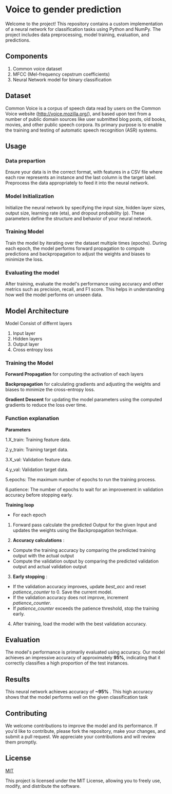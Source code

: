 
# Voice to gender prediction

Welcome to the project! This repository contains a custom implementation of a neural network for classification tasks using Python and NumPy. The project includes data preprocessing, model training, evaluation, and predictions.


## Components
1. Common voice dataset
2. MFCC (Mel-frequency cepstrum coefficients)
3. Neural Network model for binary classification
## Dataset
Common Voice is a corpus of speech data read by users on the Common Voice website (http://voice.mozilla.org/), and based upon text from a number of public domain sources like user submitted blog posts, old books, movies, and other public speech corpora. Its primary purpose is to enable the training and testing of automatic speech recognition (ASR) systems.
## Usage

### Data prepartion
Ensure your data is in the correct format, with features in a CSV file where each row represents an instance and the last column is the target label. Preprocess the data appropriately to feed it into the neural network.

### Model Initialization
Initialize the neural network by specifying the input size, hidden layer sizes, output size, learning rate (eta), and dropout probability (p). These parameters define the structure and behavior of your neural network.

### Training Model
Train the model by iterating over the dataset multiple times (epochs). During each epoch, the model performs forward propagation to compute predictions and backpropagation to adjust the weights and biases to minimize the loss.

### Evaluating the model
After training, evaluate the model's performance using accuracy and other metrics such as precision, recall, and F1 score. This helps in understanding how well the model performs on unseen data.



## Model Architecture

Model Consist of differnt layers 

  1. Input layer
  2. Hidden layers
  3. Output layer
  4. Cross entropy loss

### Training the Model

**Forward Propagation** for computing the activation of each layers

**Backpropagation** for calculating gradients and adjusting the weights and biases to minimize the cross-entropy loss.

**Gradient Descent** for updating the model parameters using the computed gradients to reduce the loss over time.


### Function explanation

__Parameters__

1.X_train: Training feature data.

2.y_train: Training target data.

3.X_val: Validation feature data.

4.y_val: Validation target data.

5.epochs: The maximum number of epochs to run the training process.

6.patience: The number of epochs to wait for an improvement in validation accuracy before stopping early.

__Training loop__

* For each epoch
1. Forward pass calculate the predicted Output for the given Input and updates the weights using the Backpropagation technique.

2. **Accuracy calculations** : 
- Compute the training accuracy by comparing the predicted training output with the actual output
- Compute the validation output by comparing the predicted validation output and actual validation output

3. **Early stopping** :

- If the validation accuracy improves, update *best_acc* and reset *patience_counter* to 0. Save the current model.
- If the validation accuracy does not improve, increment *patience_counter*.
- If *patience_counter* exceeds the patience threshold, stop the training early.
4. After training, load the model with the best validation accuracy.




## Evaluation

The model's performance is primarily evaluated using accuracy. Our model achieves an impressive accuracy of approximately **95%**, indicating that it correctly classifies a high proportion of the test instances.
## Results

This neural network achieves accuracy of **~95%** . This high accuracy shows that the model performs well on the given classification task
## Contributing
We welcome contributions to improve the model and its performance. If you'd like to contribute, please fork the repository, make your changes, and submit a pull request. We appreciate your contributions and will review them promptly.
## License

[MIT](https://choosealicense.com/licenses/mit/)

This project is licensed under the MIT License, allowing you to freely use, modify, and distribute the software.
